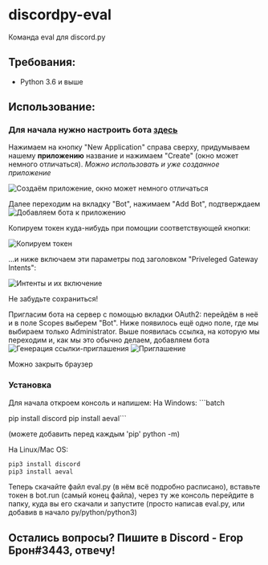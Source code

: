 # discordpy-eval
Команда eval для discord.py

## Требования:
- Python 3.6 и выше

## Использование:
### Для начала нужно настроить бота [здесь](https://discord.com/developers/applications)
Нажимаем на кнопку "New Application" справа сверху, придумываем нашему **приложению** название и нажимаем "Create" (окно может немного отличаться). 
*Можно использовать и уже созданное приложение*

![Создаём приложение, окно может немного отличаться](https://cdn.discordapp.com/attachments/859866304395608154/874737298875502632/unknown.png)

Далее переходим на вкладку "Bot", нажимаем "Add Bot", подтверждаем
![Добавляем бота к приложению](https://cdn.discordapp.com/attachments/859866304395608154/874738037878325298/unknown.png)

Копируем токен куда-нибудь при помощии соответствующей кнопки:

![Копируем токен](https://cdn.discordapp.com/attachments/859866304395608154/874739131018792980/unknown.png)

...и ниже включаем эти параметры под заголовком "Priveleged Gateway Intents":

![Интенты и их включение](https://cdn.discordapp.com/attachments/859866304395608154/874740073139171408/unknown.png)

Не забудьте сохраниться!

Пригласим бота на сервер с помощью вкладки OAuth2: перейдём в неё и в поле Scopes выберем "Bot". Ниже появилось ещё одно поле, где мы выбираем только Administrator. Выше появилась ссылка, на которую мы переходим и, как мы это обычно делаем, добавляем бота
![Генерация ссылки-приглашения](https://cdn.discordapp.com/attachments/859866304395608154/874742022110605402/unknown.png)
![Приглашение](https://cdn.discordapp.com/attachments/859866304395608154/874742612307898398/unknown.png)

Можно закрыть браузер

### Установка
Для начала откроем консоль и напишем:
На Windows: ```batch

pip install discord
pip install aeval```

(можете добавить перед каждым 'pip' python -m)

На Linux/Mac OS:
```bash
pip3 install discord
pip3 install aeval
```
Теперь скачайте файл eval.py (в нём всё подробно расписано), вставьте токен в bot.run (самый конец файла), через ту же консоль перейдите в папку, куда вы его скачали и запустите (просто написав eval.py, или добавив в начало py/python/python3)

## Остались вопросы? Пишите в Discord - Егор Брон#3443, отвечу!
